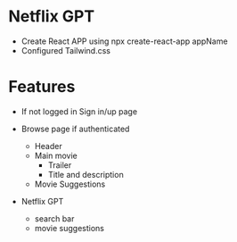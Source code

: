 # Netflix GPT

- Create React APP using npx create-react-app appName 
- Configured Tailwind.css


# Features
- If not logged in Sign in/up page
- Browse page if authenticated 
    - Header
    - Main movie
        - Trailer
        - Title and description
    - Movie Suggestions

- Netflix GPT
    - search bar
    - movie suggestions
     
